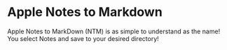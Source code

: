 # Apple Notes to Markdown
Apple Notes to MarkDown (NTM) is as simple to understand as the name! You select Notes and save to your desired directory! 
